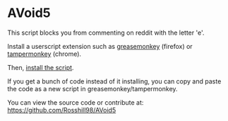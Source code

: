 AVoid5
===

This script blocks you from commenting on reddit with the letter 'e'.

Install a userscript extension such as [greasemonkey](http://www.greasespot.net/) (firefox) or [tampermonkey](http://tampermonkey.net) (chrome).

Then, [install the script](https://github.com/Rosshill98/aVoid5/raw/master/av5.user.js).

If you get a bunch of code instead of it installing, you can copy and paste the code as a new script in greasemonkey/tampermonkey.

You can view the source code or contribute at:
https://github.com/Rosshill98/AVoid5
